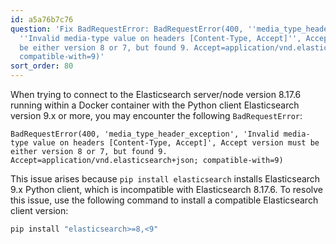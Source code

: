 ```yaml
---
id: a5a76b7c76
question: 'Fix BadRequestError: BadRequestError(400, ''media_type_header_exception'',
  ''Invalid media-type value on headers [Content-Type, Accept]'', Accept version must
  be either version 8 or 7, but found 9. Accept=application/vnd.elasticsearch+json;
  compatible-with=9)'
sort_order: 80
---
```


When trying to connect to the Elasticsearch server/node version 8.17.6 running within a Docker container with the Python client Elasticsearch version 9.x or more, you may encounter the following `BadRequestError`:

```plaintext
BadRequestError(400, 'media_type_header_exception', 'Invalid media-type value on headers [Content-Type, Accept]', Accept version must be either version 8 or 7, but found 9. Accept=application/vnd.elasticsearch+json; compatible-with=9)
```

This issue arises because `pip install elasticsearch` installs Elasticsearch 9.x Python client, which is incompatible with Elasticsearch 8.17.6. To resolve this issue, use the following command to install a compatible Elasticsearch client version:

```bash
pip install "elasticsearch>=8,<9"
```